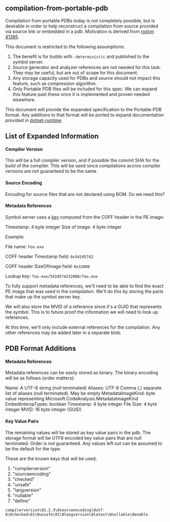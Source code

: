 ## compilation-from-portable-pdb

Compilation from portable PDBs today is not completely possible, but is desirable in order to help reconstruct a compilation from source provided via source link or embedded in a pdb. Motivation is derived from [roslyn 41395](https://github.com/dotnet/roslyn/issues/41395).

This document is restricted to the following assumptions:

1. The benefit is for builds with `-deterministic` and published to the symbol server.
2. Source generator and analyzer references are not needed for this task. They may be useful, but are out of scope for this document.
3. Any storage capacity used for PDBs and source should not impact this feature, such as compression algorithm.
4. Only Portable PDB files will be included for this spec. We can expand this feature past these once it is implemented and proven needed elsewhere.

This document will provide the expanded specification to the Portable PDB format. Any additions to that format will be ported to expand documentation provided in [dotnet-runtime](https://github.com/jnm2/dotnet-runtime/blob/26efe3467741fe2a85780b2d2cd18875af6ebd98/docs/design/specs/PortablePdb-Metadata.md#source-link-c-and-vb-compilers).

## List of Expanded Information

#### Compiler Version

This will be a full compiler version, and if possible the commit SHA for the build of the compiler. This will be used since compilations accros compiler versions are not guaranteed to be the same.

#### Source Encoding

Encoding for source files that are not declared using BOM. Do we need this?

#### Metadata References

Symbol server uses a [key](https://github.com/dotnet/symstore/blob/master/docs/specs/SSQP_Key_Conventions.md#pe-timestamp-filesize) computed from the COFF header in the PE image:

Timestamp: 4 byte integer
Size of image: 4 byte integer

Example:

File name: `Foo.exe`

COFF header Timestamp field: `0x542d5742`

COFF header SizeOfImage field: `0x32000`

Lookup key: `foo.exe/542d574232000/foo.exe`

To fully support metadata references, we'll need to be able to find the exact PE image that was used in the compilation. We'll do this by storing the parts that make up the symbol server key.

We will also store the MVID of a reference since it's a GUID that represents the symbol. This is to future proof the information we will need to look up references.

At this time, we'll only include external references for the compilation. Any other references may be added later in a separate blob.

## PDB Format Additions

#### Metadata References

Metadata references can be easily stored as binary. The binary encoding will be as follows (order matters):

Name: A UTF-8 string (null terminated)
Aliases: UTF-8 Comma (,) separate list of aliases (null terminated). May be empty
MetadataImageKind: byte value representing Microsoft.CodeAnalysis.MetadataImageKind
EmbedInteropTypes: boolean
Timestamp: 4 byte integer
File Size: 4 byte integer
MVID: 16 byte integer (GUID)

#### Key Value Pairs

The remaining values will be stored as key value pairs in the pdb. The storage format will be UTF8 encoded key value pairs that are null terminated. Order is not guaranteed. Any values left out can be assumed to be the default for the type.

These are the known keys that will be used:

1. "compilerversion"
2. "sourceencoding"
3. "checked"
4. "unsafe"
5. "langversion"
6. "nullable"
7. "define"

`compilerversion\01.2.3\0sourceencoding\0utf-8\0checked\01\0unsafe\01\0langversion\0latest\0nullable\0enable`
